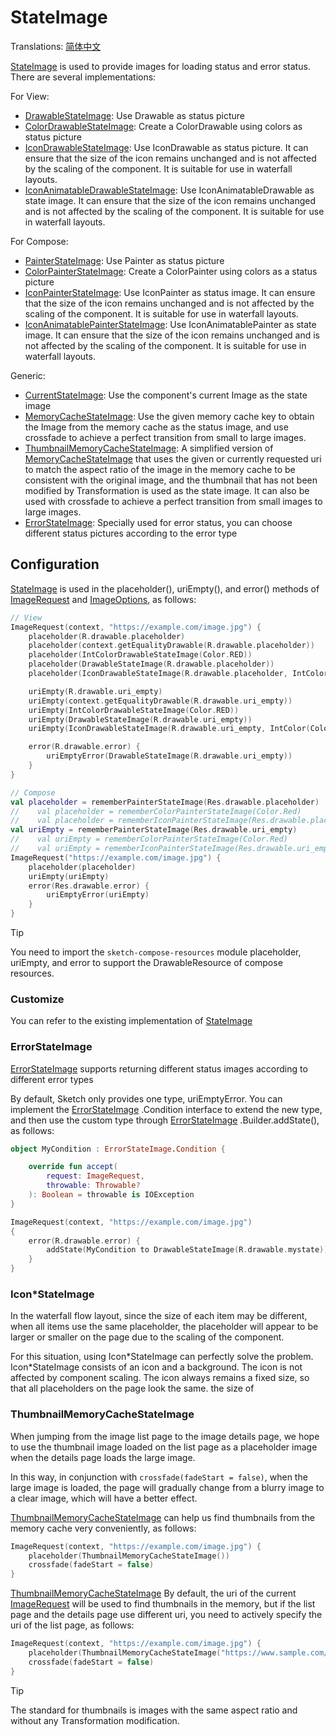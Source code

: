 # StateImage

Translations: [简体中文](state_image_zh.md)

[StateImage] is used to provide images for loading status and error status. There are several
implementations:

For View:

* [DrawableStateImage]: Use Drawable as status picture
* [ColorDrawableStateImage]: Create a ColorDrawable using colors as status picture
* [IconDrawableStateImage]: Use IconDrawable as status picture. It can ensure that the size of the
  icon remains unchanged and is not affected by the scaling of the component. It is suitable for use
  in waterfall layouts.
* [IconAnimatableDrawableStateImage]: Use IconAnimatableDrawable as state image. It can ensure that
  the size of the icon remains unchanged and is not affected by the scaling of the component. It is
  suitable for use in waterfall layouts.

For Compose:

* [PainterStateImage]: Use Painter as status picture
* [ColorPainterStateImage]: Create a ColorPainter using colors as a status picture
* [IconPainterStateImage]: Use IconPainter as status image. It can ensure that the size of the icon
  remains unchanged and is not affected by the scaling of the component. It is suitable for use in
  waterfall layouts.
* [IconAnimatablePainterStateImage]: Use IconAnimatablePainter as state image. It can ensure that
  the size of the icon remains unchanged and is not affected by the scaling of the component. It is
  suitable for use in waterfall layouts.

Generic:

* [CurrentStateImage]: Use the component's current Image as the state image
* [MemoryCacheStateImage]: Use the given memory cache key to obtain the Image from the memory cache
  as the status image, and use crossfade to achieve a perfect transition from small to large images.
* [ThumbnailMemoryCacheStateImage]: A simplified version of [MemoryCacheStateImage] that uses the
  given or currently requested uri to match the aspect ratio of the image in the memory cache to be
  consistent with the original image, and the thumbnail that has not been modified by Transformation
  is used as the state image. It can also be used with crossfade to achieve a perfect transition
  from small images to large images.
* [ErrorStateImage]: Specially used for error status, you can choose different status pictures
  according to the error type

## Configuration

[StateImage] is used in the placeholder(), uriEmpty(), and error() methods of [ImageRequest]
and [ImageOptions], as follows:

```kotlin
// View
ImageRequest(context, "https://example.com/image.jpg") {
    placeholder(R.drawable.placeholder)
    placeholder(context.getEqualityDrawable(R.drawable.placeholder))
    placeholder(IntColorDrawableStateImage(Color.RED))
    placeholder(DrawableStateImage(R.drawable.placeholder))
    placeholder(IconDrawableStateImage(R.drawable.placeholder, IntColor(Color.GRAY)))

    uriEmpty(R.drawable.uri_empty)
    uriEmpty(context.getEqualityDrawable(R.drawable.uri_empty))
    uriEmpty(IntColorDrawableStateImage(Color.RED))
    uriEmpty(DrawableStateImage(R.drawable.uri_empty))
    uriEmpty(IconDrawableStateImage(R.drawable.uri_empty, IntColor(Color.GRAY)))

    error(R.drawable.error) {
        uriEmptyError(DrawableStateImage(R.drawable.uri_empty))
    }
}

// Compose
val placeholder = rememberPainterStateImage(Res.drawable.placeholder)
//    val placeholder = rememberColorPainterStateImage(Color.Red)
//    val placeholder = rememberIconPainterStateImage(Res.drawable.placeholder, background = Color.Gray)
val uriEmpty = rememberPainterStateImage(Res.drawable.uri_empty)
//    val uriEmpty = rememberColorPainterStateImage(Color.Red)
//    val uriEmpty = rememberIconPainterStateImage(Res.drawable.uri_empty, background = Color.Gray)
ImageRequest("https://example.com/image.jpg") {
    placeholder(placeholder)
    uriEmpty(uriEmpty)
    error(Res.drawable.error) {
        uriEmptyError(uriEmpty)
    }
}
```

> [!TIP]
> You need to import the `sketch-compose-resources` module placeholder, uriEmpty, and error to
> support the DrawableResource of compose resources.

### Customize

You can refer to the existing implementation of [StateImage]

### ErrorStateImage

[ErrorStateImage] supports returning different status images according to different error types

By default, Sketch only provides one type, uriEmptyError. You can implement the [ErrorStateImage]
.Condition interface to extend the new type, and then use the custom type through [ErrorStateImage]
.Builder.addState(), as follows:

```kotlin
object MyCondition : ErrorStateImage.Condition {

    override fun accept(
        request: ImageRequest,
        throwable: Throwable?
    ): Boolean = throwable is IOException
}

ImageRequest(context, "https://example.com/image.jpg")
{
    error(R.drawable.error) {
        addState(MyCondition to DrawableStateImage(R.drawable.mystate))
    }
}
```

### Icon*StateImage

In the waterfall flow layout, since the size of each item may be different, when all items use the
same placeholder, the placeholder will appear to be larger or smaller on the page due to the scaling
of the component.

For this situation, using Icon\*StateImage can perfectly solve the problem. Icon\*StateImage
consists of an icon and a background. The icon is not affected by component scaling. The icon always
remains a fixed size, so that all placeholders on the page look the same. the size of

### ThumbnailMemoryCacheStateImage

When jumping from the image list page to the image details page, we hope to use the thumbnail image
loaded on the list page as a placeholder image when the details page loads the large image.

In this way, in conjunction with `crossfade(fadeStart = false)`, when the large image is loaded, the
page will gradually change from a blurry image to a clear image, which will have a better effect.

[ThumbnailMemoryCacheStateImage] can help us find thumbnails from the memory cache very
conveniently, as follows:

```kotlin
ImageRequest(context, "https://example.com/image.jpg") {
    placeholder(ThumbnailMemoryCacheStateImage())
    crossfade(fadeStart = false)
}
```

[ThumbnailMemoryCacheStateImage] By default, the uri of the current [ImageRequest] will be used to
find thumbnails in the memory, but if the list page and the details page use different
uri, you need to actively specify the uri of the list page, as follows:

```kotlin
ImageRequest(context, "https://example.com/image.jpg") {
    placeholder(ThumbnailMemoryCacheStateImage("https://www.sample.com/image.jpg?widht=300"))
    crossfade(fadeStart = false)
}
```

> [!TIP]
> The standard for thumbnails is images with the same aspect ratio and without any Transformation
> modification.

[StateImage]: ../../sketch-core/src/commonMain/kotlin/com/github/panpf/sketch/state/StateImage.kt

[ColorDrawableStateImage]: ../../sketch-core/src/androidMain/kotlin/com/github/panpf/sketch/state/ColorDrawableStateImage.common.kt

[ColorPainterStateImage]: ../../sketch-compose-core/src/commonMain/kotlin/com/github/panpf/sketch/state/ColorPainterStateImage.kt

[DrawableStateImage]: ../../sketch-core/src/androidMain/kotlin/com/github/panpf/sketch/state/DrawableStateImage.common.kt

[ErrorStateImage]: ../../sketch-core/src/commonMain/kotlin/com/github/panpf/sketch/state/ErrorStateImage.common.kt

[IconDrawableStateImage]: ../../sketch-core/src/androidMain/kotlin/com/github/panpf/sketch/state/IconDrawableStateImage.common.kt

[IconAnimatableDrawableStateImage]: ../../sketch-core/src/androidMain/kotlin/com/github/panpf/sketch/state/IconAnimatableDrawableStateImage.common.kt

[IconPainterStateImage]: ../../sketch-compose-core/src/commonMain/kotlin/com/github/panpf/sketch/state/IconPainterStateImage.common.kt

[IconAnimatablePainterStateImage]: ../../sketch-compose-core/src/commonMain/kotlin/com/github/panpf/sketch/state/IconAnimatablePainterStateImage.common.kt

[MemoryCacheStateImage]: ../../sketch-core/src/commonMain/kotlin/com/github/panpf/sketch/state/MemoryCacheStateImage.kt

[ThumbnailMemoryCacheStateImage]: ../../sketch-core/src/commonMain/kotlin/com/github/panpf/sketch/state/ThumbnailMemoryCacheStateImage.kt

[ImageRequest]: ../../sketch-core/src/commonMain/kotlin/com/github/panpf/sketch/request/ImageRequest.kt

[ImageOptions]: ../../sketch-core/src/commonMain/kotlin/com/github/panpf/sketch/request/ImageOptions.kt

[CurrentStateImage]: ../../sketch-core/src/commonMain/kotlin/com/github/panpf/sketch/state/CurrentStateImage.kt

[PainterStateImage]: ../../sketch-compose-core/src/commonMain/kotlin/com/github/panpf/sketch/state/PainterStateImage.kt